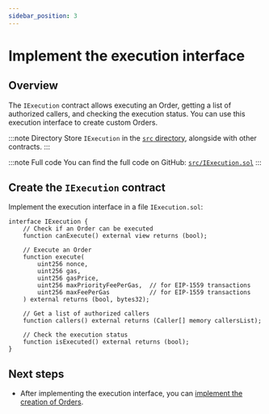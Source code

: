 ```yaml
---
sidebar_position: 3
---
```


# Implement the execution interface

## Overview

The `IExecution` contract allows executing an Order, getting a list of authorized callers, and checking the execution status. You can use this execution interface to create custom Orders.

:::note Directory
Store `IExecution` in the [`src` directory](https://github.com/warden-protocol/wardenprotocol/blob/main/solidity/orders/src), alongside with other contracts.
:::

:::note Full code
You can find the full code on GitHub: [`src/IExecution.sol`](https://github.com/warden-protocol/wardenprotocol/blob/main/solidity/orders/src/IExecution.sol)
:::

## Create the `IExecution` contract

Implement the execution interface in a file `IExecution.sol`:

```solidity title="src/IExecution.sol"
interface IExecution {
    // Check if an Order can be executed
    function canExecute() external view returns (bool);
    
    // Execute an Order
    function execute(
        uint256 nonce,
        uint256 gas,
        uint256 gasPrice,
        uint256 maxPriorityFeePerGas,  // for EIP-1559 transactions
        uint256 maxFeePerGas           // for EIP-1559 transactions
    ) external returns (bool, bytes32);
    
    // Get a list of authorized callers
    function callers() external returns (Caller[] memory callersList);
    
    // Check the execution status
    function isExecuted() external returns (bool);
}
```

## Next steps

- After implementing the execution interface, you can [implement the creation of Orders](implement-the-creation-of-orders).
